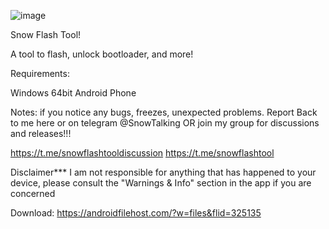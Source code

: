 ![image](https://user-images.githubusercontent.com/71605881/118374704-9f24c200-b58b-11eb-8a56-20c3cfbd4ed7.png)


Snow Flash Tool!

A tool to flash, unlock bootloader, and more!


Requirements:

Windows 64bit
Android Phone

Notes: if you notice any bugs, freezes, unexpected problems. Report Back to me here or on telegram @SnowTalking
OR join my group for discussions and releases!!!

https://t.me/snowflashtooldiscussion
https://t.me/snowflashtool

Disclaimer*** I am not responsible for anything that has happened to your device, please consult the "Warnings & Info" section in the app if you are concerned

Download: https://androidfilehost.com/?w=files&flid=325135
